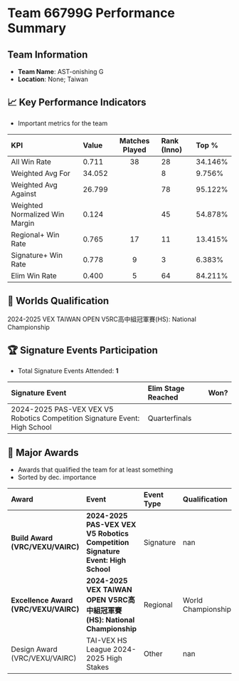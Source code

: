 # Team 66799G Performance Summary

##  Team Information
- **Team Name**: AST-onishing G
- **Location**: None; Taiwan

## 📈 Key Performance Indicators
- Important metrics for the team

| KPI | Value | Matches Played | Rank (Inno) | Top % |
|:---|:-----|:--------------:|:----|:-----|
| All Win Rate | 0.711 | 38 | 28 | 34.146% |
| Weighted Avg For | 34.052 |  | 8 | 9.756% |
| Weighted Avg Against | 26.799 |  | 78 | 95.122% |
| Weighted Normalized Win Margin | 0.124 |  | 45 | 54.878% |
| Regional+ Win Rate | 0.765 | 17 | 11 | 13.415% |
| Signature+ Win Rate | 0.778 | 9 | 3 | 6.383% |
| Elim Win Rate | 0.400 | 5 | 64 | 84.211% |


## 🎯 Worlds Qualification
2024-2025 VEX TAIWAN OPEN V5RC高中組冠軍賽(HS): National Championship

## 🏆 Signature Events Participation
- Total Signature Events Attended: **1**

| Signature Event | Elim Stage Reached | Won? |
|:----------------|:-------------------|:----|
| 2024-2025 PAS-VEX VEX V5 Robotics Competition Signature Event: High School | Quarterfinals |  |


## 🥇 Major Awards
- Awards that qualified the team for at least something
- Sorted by dec. importance

| Award | Event | Event Type | Qualification |
|:------|:------|:-----------|:--------------|
| **Build Award (VRC/VEXU/VAIRC)** | **2024-2025 PAS-VEX VEX V5 Robotics Competition Signature Event: High School** | Signature | nan |
| **Excellence Award (VRC/VEXU/VAIRC)** | **2024-2025 VEX TAIWAN OPEN V5RC高中組冠軍賽(HS): National Championship** | Regional | World Championship |
| Design Award (VRC/VEXU/VAIRC) | TAI-VEX HS League 2024-2025 High Stakes | Other | nan |

